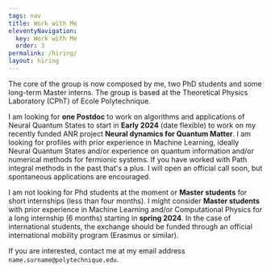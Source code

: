 ```yaml
---
tags: nav
title: Work with Me
eleventyNavigation:
  key: Work with Me
  order: 3
permalink: /hiring/
layout: hiring
---
```


The core of the group is now composed by me, two PhD students and some long-term Master interns. 
The group is based at the Theoretical Physics Laboratory (CPhT) of Ecole Polytechnique.

I am looking for **one Postdoc** to work on algorithms and applications of Neural Quantum States to start in **Early 2024** (date flexible) to work on my recently funded ANR project **Neural dynamics for Quantum Matter**. 
I am looking for profiles with prior experience in Machine Learning, ideally Neural Quantum States and/or experience on quantum information and/or numerical methods for fermionic systems.
If you have worked with Path integral methods in the past that's a plus.
I will open an official call soon, but spontaneous applications are encouraged.

I am not looking for Phd students at the moment or **Master students** for short internships (less than four months).
I might consider **Master students** with prior experience in Machine Learning and/or Computational Physics for a long internship (6 months) starting in **spring 2024**.
In the case of international students, the exchange should be funded through an official international mobility program (Erasmus or similar).

If you are interested, contact me at my email address `name.surname@polytechnique.edu`.
